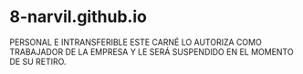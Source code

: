 # 8-narvil.github.io
PERSONAL E  INTRANSFERIBLE ESTE CARNÉ LO AUTORIZA COMO  TRABAJADOR DE LA EMPRESA Y LE SERÁ SUSPENDIDO EN EL  MOMENTO DE SU RETIRO.
